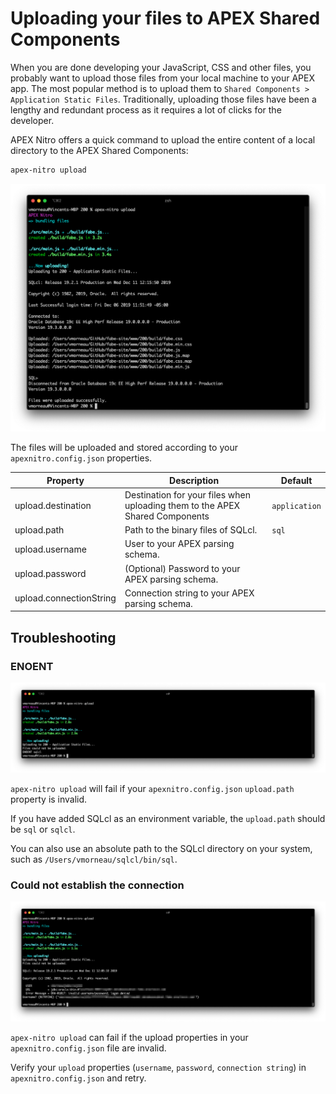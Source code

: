 # Uploading your files to APEX Shared Components

When you are done developing your JavaScript, CSS and other files, you probably want to upload those files from your local machine to your APEX app. The most popular method is to upload them to `Shared Components > Application Static Files`. Traditionally, uploading those files have been a lengthy and redundant process as it requires a lot of clicks for the developer.

APEX Nitro offers a quick command to upload the entire content of a local directory to the APEX Shared Components:

```bash
apex-nitro upload
```

![command-upload](img/command-upload.png)

The files will be uploaded and stored according to your `apexnitro.config.json` properties.

| Property                | Description                                                                  | Default       |
| ----------------------- | ---------------------------------------------------------------------------- | ------------- |
| upload.destination      | Destination for your files when uploading them to the APEX Shared Components | `application` |
| upload.path             | Path to the binary files of SQLcl.                                           | `sql`       |
| upload.username         | User to your APEX parsing schema.                                            |
| upload.password         | (Optional) Password to your APEX parsing schema.                             |
| upload.connectionString | Connection string to your APEX parsing schema.                               |

## Troubleshooting

### ENOENT

![upload-fail-1](img/upload-fail-1.png)

`apex-nitro upload` will fail if your `apexnitro.config.json` `upload.path` property is invalid.

If you have added SQLcl as an environment variable, the `upload.path` should be `sql` or `sqlcl`.

You can also use an absolute path to the SQLcl directory on your system, such as `/Users/vmorneau/sqlcl/bin/sql`.

### Could not establish the connection

![upload-fail-2](img/upload-fail-2.png)

`apex-nitro upload` can fail if the upload properties in your `apexnitro.config.json` file are invalid.

Verify your `upload` properties  (`username`, `password`, `connection string`) in `apexnitro.config.json` and retry.
